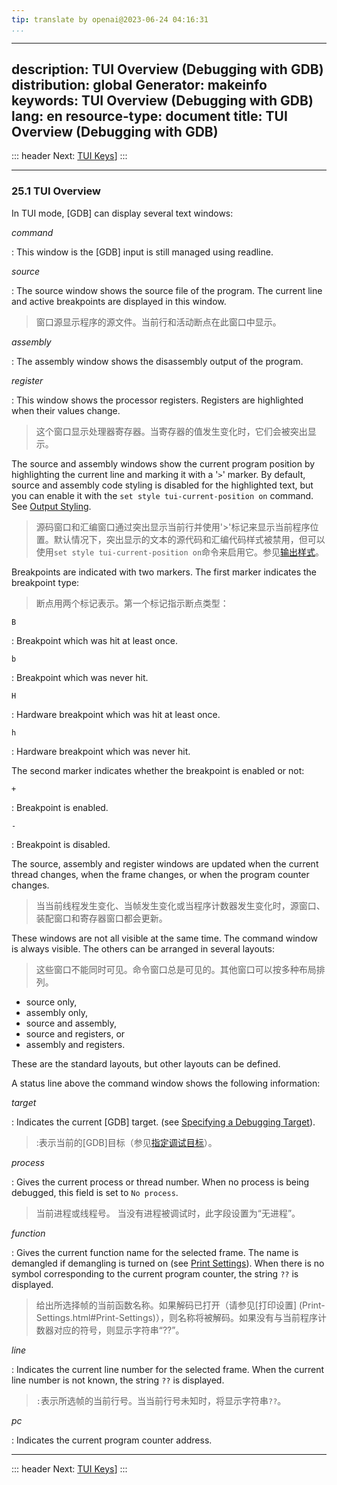 ```yaml
---
tip: translate by openai@2023-06-24 04:16:31
...
```

---
description: TUI Overview (Debugging with GDB)
distribution: global
Generator: makeinfo
keywords: TUI Overview (Debugging with GDB)
lang: en
resource-type: document
title: TUI Overview (Debugging with GDB)
---
::: header
Next: [TUI Keys](TUI-Keys.html#TUI-Keys)]
:::

---

### 25.1 TUI Overview

In TUI mode, [GDB] can display several text windows:

*command*

:   This window is the [GDB] input is still managed using readline.

*source*


:   The source window shows the source file of the program. The current line and active breakpoints are displayed in this window.

> 窗口源显示程序的源文件。当前行和活动断点在此窗口中显示。

*assembly*

:   The assembly window shows the disassembly output of the program.

*register*


:   This window shows the processor registers. Registers are highlighted when their values change.

> 这个窗口显示处理器寄存器。当寄存器的值发生变化时，它们会被突出显示。


The source and assembly windows show the current program position by highlighting the current line and marking it with a '`>`' marker. By default, source and assembly code styling is disabled for the highlighted text, but you can enable it with the `set style tui-current-position on` command. See [Output Styling](Output-Styling.html#Output-Styling).

> 源码窗口和汇编窗口通过突出显示当前行并使用'>'标记来显示当前程序位置。默认情况下，突出显示的文本的源代码和汇编代码样式被禁用，但可以使用`set style tui-current-position on`命令来启用它。参见[输出样式](Output-Styling.html#Output-Styling)。


Breakpoints are indicated with two markers. The first marker indicates the breakpoint type:

> 断点用两个标记表示。第一个标记指示断点类型：

`B`

:   Breakpoint which was hit at least once.

`b`

:   Breakpoint which was never hit.

`H`

:   Hardware breakpoint which was hit at least once.

`h`

:   Hardware breakpoint which was never hit.

The second marker indicates whether the breakpoint is enabled or not:

`+`

:   Breakpoint is enabled.

`-`

:   Breakpoint is disabled.


The source, assembly and register windows are updated when the current thread changes, when the frame changes, or when the program counter changes.

> 当当前线程发生变化、当帧发生变化或当程序计数器发生变化时，源窗口、装配窗口和寄存器窗口都会更新。


These windows are not all visible at the same time. The command window is always visible. The others can be arranged in several layouts:

> 这些窗口不能同时可见。命令窗口总是可见的。其他窗口可以按多种布局排列。

- source only,
- assembly only,
- source and assembly,
- source and registers, or
- assembly and registers.

These are the standard layouts, but other layouts can be defined.

A status line above the command window shows the following information:

*target*


:   Indicates the current [GDB] target. (see [Specifying a Debugging Target](Targets.html#Targets)).

> :表示当前的[GDB]目标（参见[指定调试目标](Targets.html#Targets)）。

*process*


:   Gives the current process or thread number. When no process is being debugged, this field is set to `No process`.

> 当前进程或线程号。 当没有进程被调试时，此字段设置为“无进程”。

*function*


:   Gives the current function name for the selected frame. The name is demangled if demangling is turned on (see [Print Settings](Print-Settings.html#Print-Settings)). When there is no symbol corresponding to the current program counter, the string `??` is displayed.

> 给出所选择帧的当前函数名称。如果解码已打开（请参见[打印设置] (Print-Settings.html#Print-Settings)），则名称将被解码。如果没有与当前程序计数器对应的符号，则显示字符串“??”。

*line*


:   Indicates the current line number for the selected frame. When the current line number is not known, the string `??` is displayed.

> `:`表示所选帧的当前行号。当当前行号未知时，将显示字符串`??`。

*pc*

:   Indicates the current program counter address.

---

::: header
Next: [TUI Keys](TUI-Keys.html#TUI-Keys)]
:::
